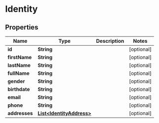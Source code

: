 
# Identity

## Properties
Name | Type | Description | Notes
------------ | ------------- | ------------- | -------------
**id** | **String** |  |  [optional]
**firstName** | **String** |  |  [optional]
**lastName** | **String** |  |  [optional]
**fullName** | **String** |  |  [optional]
**gender** | **String** |  |  [optional]
**birthdate** | **String** |  |  [optional]
**email** | **String** |  |  [optional]
**phone** | **String** |  |  [optional]
**addresses** | [**List&lt;IdentityAddress&gt;**](IdentityAddress.md) |  |  [optional]



